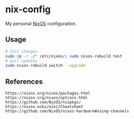 # nix-config

My personal [NixOS](https://nixos.org/) configuration.

## Usage

```sh
# test changes
sudo cp -r ./* /etc/nixos/; sudo nixos-rebuild test
# pull updates
sudo nixos-rebuild switch --upgrade
```

## References

    https://nixos.org/nixos/packages.html
    https://nixos.org/nixos/options.html
    https://github.com/NixOS/nixpkgs/
    https://nixos.wiki/wiki/Cheatsheet
    https://github.com/NixOS/nixos-hardware#using-channels